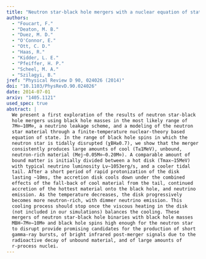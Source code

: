 ```yaml
---
title: "Neutron star-black hole mergers with a nuclear equation of state and neutrino cooling: Dependence in the binary parameters"
authors:
  - "Foucart, F."
  - "Deaton, M. B."
  - "Duez, M. D."
  - "O'Connor, E."
  - "Ott, C. D."
  - "Haas, R."
  - "Kidder, L. E."
  - "Pfeiffer, H. P."
  - "Scheel, M. A."
  - "Szilagyi, B."
jref: "Physical Review D 90, 024026 (2014)"
doi: "10.1103/PhysRevD.90.024026"
date: 2014-07-01
arxiv: "1405.1121"
used_spec: true
abstract: |
  We present a first exploration of the results of neutron star-black
  hole mergers using black hole masses in the most likely range of
  7M⊙−10M⊙, a neutrino leakage scheme, and a modeling of the neutron
  star material through a finite-temperature nuclear-theory based
  equation of state. In the range of black hole spins in which the
  neutron star is tidally disrupted (χBH≳0.7), we show that the merger
  consistently produces large amounts of cool (T≲1MeV), unbound,
  neutron-rich material (Mej∼0.05M⊙−0.20M⊙). A comparable amount of
  bound matter is initially divided between a hot disk (Tmax∼15MeV)
  with typical neutrino luminosity Lν∼1053erg/s, and a cooler tidal
  tail. After a short period of rapid protonization of the disk
  lasting ∼10ms, the accretion disk cools down under the combined
  effects of the fall-back of cool material from the tail, continued
  accretion of the hottest material onto the black hole, and neutrino
  emission. As the temperature decreases, the disk progressively
  becomes more neutron-rich, with dimmer neutrino emission. This
  cooling process should stop once the viscous heating in the disk
  (not included in our simulations) balances the cooling. These
  mergers of neutron star-black hole binaries with black hole masses
  MBH∼7M⊙−10M⊙ and black hole spins high enough for the neutron star
  to disrupt provide promising candidates for the production of short
  gamma-ray bursts, of bright infrared post-merger signals due to the
  radioactive decay of unbound material, and of large amounts of
  r-process nuclei.
---
```

